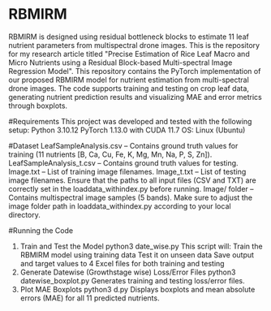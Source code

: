 # RBMIRM
RBMIRM is designed using residual bottleneck blocks to estimate 11 leaf nutrient parameters from multispectral drone images. This is the repository for my research article titled "Precise Estimation of Rice Leaf Macro and Micro Nutrients using a Residual Block-based Multi-spectral Image Regression Model". This repository contains the PyTorch implementation of our proposed RBMIRM model for nutrient estimation from multi-spectral drone images. The code supports training and testing on crop leaf data, generating nutrient prediction results and visualizing MAE and error metrics through boxplots.

#Requirements
This project was developed and tested with the following setup:
 Python 3.10.12
 PyTorch 1.13.0 with CUDA 11.7
 OS: Linux (Ubuntu)

#Dataset
 LeafSampleAnalysis.csv – Contains ground truth values for training (11 nutrients [B, Ca, Cu, Fe, K, Mg, Mn, Na, P, S, Zn]).
 LeafSampleAnalysis_t.csv – Contains ground truth values for testing.
 Image.txt – List of training image filenames.
 Image_t.txt – List of testing image filenames.
Ensure that the paths to all input files (CSV and TXT) are correctly set in the loaddata_withindex.py before running.
 Image/ folder – Contains multispectral image samples (5 bands). Make sure to adjust the image folder path in loaddata_withindex.py according to your local directory.

#Running the Code
1) Train and Test the Model
   python3 date_wise.py
This script will:
 Train the RBMIRM model using training data
 Test it on unseen data
 Save output and target values to 4 Excel files for both training and testing
2) Generate Datewise (Growthstage wise) Loss/Error Files
   python3 datewise_boxplot.py
Generates training and testing loss/error files.
3) Plot MAE Boxplots
   python3 d.py
Displays boxplots and mean absolute errors (MAE) for all 11 predicted nutrients.


